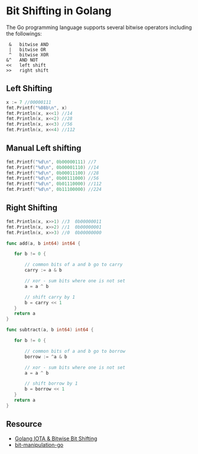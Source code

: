 # Bit Shifting in Golang
The Go programming language supports several bitwise operators including the followings:

```
 &   bitwise AND
 |   bitwise OR
 ^   bitwise XOR
&^   AND NOT
<<   left shift
>>   right shift
```


## Left Shifting

```go
x := 7 //00000111
fmt.Printf("%08b\n", x)
fmt.Println(x, x<<1) //14
fmt.Println(x, x<<2) //28
fmt.Println(x, x<<3) //56
fmt.Println(x, x<<4) //112
  ```
  
  ## Manual Left shifting
  ```go
fmt.Printf("%d\n", 0b00000111) //7
fmt.Printf("%d\n", 0b00001110) //14
fmt.Printf("%d\n", 0b00011100) //28
fmt.Printf("%d\n", 0b00111000) //56
fmt.Printf("%d\n", 0b01110000) //112
fmt.Printf("%d\n", 0b11100000) //224
  ```
  
## Right Shifting

```go
fmt.Println(x, x>>1) //3  0b00000011
fmt.Println(x, x>>2) //1  0b00000001
fmt.Println(x, x>>3) //0  0b00000000
 ```
 
 ```go
 func add(a, b int64) int64 {

	for b != 0 {

		// common bits of a and b go to carry
		carry := a & b

		// xor - sum bits where one is not set
		a = a ^ b

		// shift carry by 1
		b = carry << 1
	}
	return a
}

func subtract(a, b int64) int64 {

	for b != 0 {

		// common bits of a and b go to borrow
		borrow := ^a & b

		// xor - sum bits where one is not set
		a = a ^ b

		// shift borrow by 1
		b = borrow << 1
	}
	return a
}

 ```

## Resource
* [Golang IOTA & Bitwise Bit Shifting](https://www.youtube.com/watch?v=FHEyulwEEdE)
* [bit-manipulation-go](https://mariadesouza.com/2017/09/14/bit-manipulation-go)
